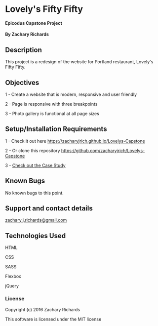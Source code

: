 # Lovely's Fifty Fifty

#### Epicodus Capstone Project

#### By Zachary Richards

## Description

This project is a redesign of the website for Portland restaurant, Lovely's Fifty Fifty.

## Objectives

1 - Create a website that is modern, responsive and user friendly

2 - Page is responsive with three breakpoints

3 - Photo gallery is functional at all page sizes

## Setup/Installation Requirements

1 - Check it out here https://zacharyjrich.github.io/Lovelys-Capstone

2 - Or clone this repository https://github.com/zacharyjrich/Lovelys-Capstone

3 - [Check out the Case Study](../master/img/lovelys-case-study.pdf)

## Known Bugs

No known bugs to this point.

## Support and contact details

zachary.j.richards@gmail.com

## Technologies Used

HTML

CSS

SASS

Flexbox

jQuery

### License

Copyright (c) 2016 Zachary Richards

This software is licensed under the MIT license
